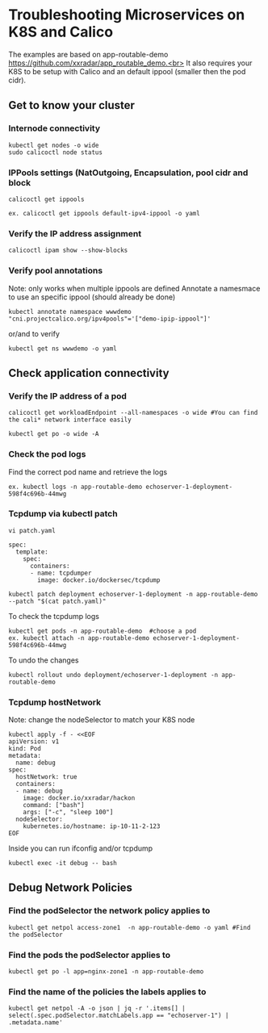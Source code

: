 # Troubleshooting Microservices on K8S and Calico
The examples are based on app-routable-demo https://github.com/xxradar/app_routable_demo.<br>
It also requires your K8S to be setup with Calico and an default ippool (smaller then the pod cidr).

## Get to know your cluster
### Internode connectivity
```
kubectl get nodes -o wide
sudo calicoctl node status
```
### IPPools settings (NatOutgoing, Encapsulation, pool cidr and block 
```
calicoctl get ippools

ex. calicoctl get ippools default-ipv4-ippool -o yaml
```
### Verify the IP address assignment
```
calicoctl ipam show --show-blocks
```
### Verify pool annotations 
Note: only works when multiple ippools are defined
Annotate a namesmace to use an specific ippool (should already be done)
```
kubectl annotate namespace wwwdemo "cni.projectcalico.org/ipv4pools"='["demo-ipip-ippool"]'
```
or/and to verify
```
kubectl get ns wwwdemo -o yaml
```
## Check application connectivity  
### Verify the IP address of a pod
```
calicoctl get workloadEndpoint --all-namespaces -o wide #You can find the cali* network interface easily

kubectl get po -o wide -A
```

### Check the pod logs
Find the correct pod name and retrieve the logs
```
ex. kubectl logs -n app-routable-demo echoserver-1-deployment-598f4c696b-44mwg
```
### Tcpdump via kubectl patch
```
vi patch.yaml

spec:
  template:
    spec:
      containers:
      - name: tcpdumper
        image: docker.io/dockersec/tcpdump
```
```
kubectl patch deployment echoserver-1-deployment -n app-routable-demo --patch "$(cat patch.yaml)"
```
To check the tcpdump logs
``` 
kubectl get pods -n app-routable-demo  #choose a pod
ex. kubectl attach -n app-routable-demo echoserver-1-deployment-598f4c696b-44mwg
```
To undo the changes
```
kubectl rollout undo deployment/echoserver-1-deployment -n app-routable-demo
```

### Tcpdump hostNetwork
Note: change the nodeSelector to match your K8S node
```
kubectl apply -f - <<EOF
apiVersion: v1
kind: Pod
metadata:
  name: debug
spec:
  hostNetwork: true
  containers:
  - name: debug
    image: docker.io/xxradar/hackon
    command: ["bash"]
    args: ["-c", "sleep 100"]
  nodeSelector:
    kubernetes.io/hostname: ip-10-11-2-123
EOF
```
Inside you can run ifconfig and/or tcpdump
```
kubectl exec -it debug -- bash
```
## Debug Network Policies
### Find the podSelector the network policy applies to 
```
kubectl get netpol access-zone1  -n app-routable-demo -o yaml #Find the podSelector 
```
### Find the pods the podSelector applies to
```
kubectl get po -l app=nginx-zone1 -n app-routable-demo
```
### Find the name of the policies the labels applies to 
```
kubectl get netpol -A -o json | jq -r '.items[] | select(.spec.podSelector.matchLabels.app == "echoserver-1") | .metadata.name'
```


